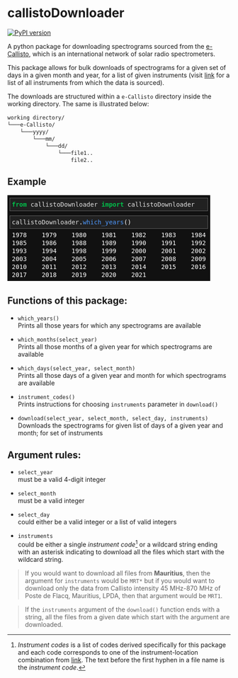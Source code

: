 # callistoDownloader

[![PyPI version](https://badge.fury.io/py/callistoDownloader.svg)](https://badge.fury.io/py/callistoDownloader)

A python package for downloading spectrograms sourced from the [e-Callisto](http://www.e-callisto.org), which is an international network of solar radio spectrometers.

This package allows for bulk downloads of spectrograms for a given set of days in a given month and year, for a list of given instruments (visit [link](http://soleil.i4ds.ch/solarradio/data/readme.txt) for a list of all instruments from which the data is sourced).

The downloads are structured within a <code>e-Callisto</code> directory inside the working directory. The same is illustrated below:


```
working directory/
└───e-Callisto/
    └───yyyy/
        └───mm/
            └───dd/
                └───file1..
                    file2..
```

## Example

![alt text](misc/example.png)


## Functions of this package:
- `which_years()`
<br>Prints all those years for which any spectrograms are available

- `which_months(select_year)`
<br>Prints all those months of a given year for which spectrograms are available

- `which_days(select_year, select_month)`
<br>Prints all those days of a given year and month for which spectrograms are available

- `instrument_codes()`
<br> Prints instructions for choosing `instruments` parameter in `download()`

- `download(select_year, select_month, select_day, instruments)`
<br>Downloads the spectrograms for given list of days of a given year and month; for set of instruments
## Argument rules:

- `select_year`
<br> must be a valid 4-digit integer

- `select_month`
<br> must be a valid integer

- `select_day`
<br> could either be a valid integer or a list of valid integers

- `instruments` 
<br> could be either a single *instrument code*[^1] or a wildcard string ending with an asterisk indicating to download all the files which start with the wildcard string.
<!-- <br> Refer documentation for *instrument codes* -->

[^1]: *Instrument codes* is a list of codes derived specifically for this package and each code corresponds to one of the instrument-location combination from [link](http://soleil.i4ds.ch/solarradio/data/readme.txt). The text before the first hyphen in a file name is the *instrument code*.

>If you would want to download all files from **Mauritius**, then the argument for `instruments` would be `MRT*` but if you would want to download only the data from Callisto intensity 45 MHz-870 MHz	of Poste de Flacq, Mauritius, LPDA, then that argument would be `MRT1`. 

> If the `instruments` argument of the `download()` function ends with a string, all the files from a given date which start with the argument are downloaded.






